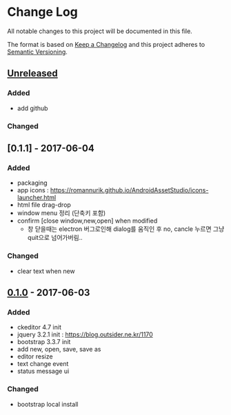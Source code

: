 # Change Log
All notable changes to this project will be documented in this file.

The format is based on [Keep a Changelog](http://keepachangelog.com/)
and this project adheres to [Semantic Versioning](http://semver.org/).

## [Unreleased]
### Added
- add github

### Changed

## [0.1.1] - 2017-06-04
### Added
- packaging
- app icons : https://romannurik.github.io/AndroidAssetStudio/icons-launcher.html
- html file drag-drop
- window menu 정리 (단축키 포함)
- confirm [close window,new,open] when modified
  - 창 닫을때는 electron 버그로인해 dialog를 움직인 후 no, cancle 누르면 그냥 quit으로 넘어가버림..

### Changed
- clear text when new

## [0.1.0] - 2017-06-03
### Added
- ckeditor 4.7 init
- jquery 3.2.1 init : https://blog.outsider.ne.kr/1170
- bootstrap 3.3.7 init
- add new, open, save, save as
- editor resize
- text change event
- status message ui

### Changed
- bootstrap local install


[Unreleased]: https://github.com/olivierlacan/keep-a-changelog/compare/v0.3.0...HEAD
[0.3.0]: https://github.com/olivierlacan/keep-a-changelog/compare/v0.2.0...v0.3.0
[0.2.0]: https://github.com/olivierlacan/keep-a-changelog/compare/v0.1.0...v0.2.0
[0.1.0]: https://github.com/olivierlacan/keep-a-changelog/compare/v0.0.8...v0.1.0
[0.0.8]: https://github.com/olivierlacan/keep-a-changelog/compare/v0.0.7...v0.0.8
[0.0.7]: https://github.com/olivierlacan/keep-a-changelog/compare/v0.0.6...v0.0.7
[0.0.6]: https://github.com/olivierlacan/keep-a-changelog/compare/v0.0.5...v0.0.6
[0.0.5]: https://github.com/olivierlacan/keep-a-changelog/compare/v0.0.4...v0.0.5
[0.0.4]: https://github.com/olivierlacan/keep-a-changelog/compare/v0.0.3...v0.0.4
[0.0.3]: https://github.com/olivierlacan/keep-a-changelog/compare/v0.0.2...v0.0.3
[0.0.2]: https://github.com/olivierlacan/keep-a-changelog/compare/v0.0.1...v0.0.2